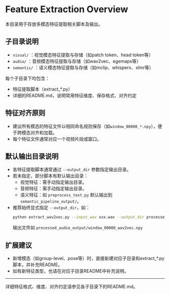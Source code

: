 # Feature Extraction Overview

本目录用于存放多模态特征提取相关脚本及输出。

## 子目录说明
- `visual/`   ：视觉模态特征提取与存储（如patch token、head token等）
- `audio/`    ：音频模态特征提取与存储（如wav2vec、egemaps等）
- `semantic/` ：语义模态特征提取与存储（如mclip、whisperx、xlmr等）

每个子目录下均包含：
- 特征提取脚本（extract_*.py）
- 详细的README.md，说明常用特征维度、保存格式、对齐约定

## 特征对齐原则
- 建议所有模态的特征文件以相同命名规则保存（如`window_00000_*.npy`），便于跨模态对齐和加载。
- 每个特征文件通常对应一个视频片段或窗口。

## 默认输出目录说明
- 各特征提取脚本通常通过 `--output_dir` 参数指定输出目录。
- 若未指定，部分脚本有默认输出目录：
    - 视觉特征：需手动指定输出目录。
    - 音频特征：需手动指定输出目录。
    - 语义特征：如 `preprocess_text.py` 默认输出到 `semantic_pipeline_output/`。
- 推荐始终显式指定 `--output_dir`，如：
  ```bash
  python extract_wav2vec.py --input_wav xxx.wav --output_dir processed_audio_output/
  ```
  输出文件如 `processed_audio_output/window_00000_wav2vec.npy`

## 扩展建议
- 新增模态（如group-level、pose等）时，直接新建对应子目录和extract_*.py脚本，并补充README。
- 如有新特征类型，也请在对应子目录README中补充说明。

---

详细特征格式、维度、对齐约定请参见各子目录下的README.md。 